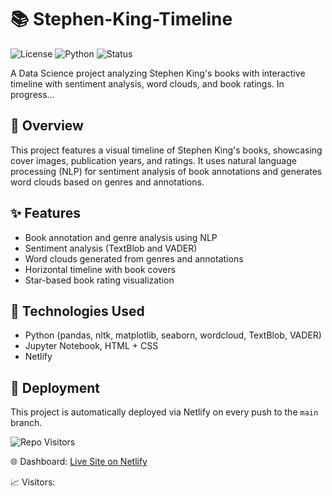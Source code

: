 # 📚 Stephen-King-Timeline
![License](https://img.shields.io/badge/License-Apache%202.0-blue.svg)
![Python](https://img.shields.io/badge/Python-3.9+-blue)
![Status](https://img.shields.io/badge/Project-Stephen_King_Timeline-brightgreen)

A Data Science project analyzing Stephen King's books with interactive timeline with sentiment analysis, word clouds, and book ratings.
In progress...

## 💬 Overview
This project features a visual timeline of Stephen King's books, showcasing cover images, publication years, and ratings. It uses natural language processing (NLP) for sentiment analysis of book annotations and generates word clouds based on genres and annotations.

## ✨ Features 
- Book annotation and genre analysis using NLP
- Sentiment analysis (TextBlob and VADER)
- Word clouds generated from genres and annotations
- Horizontal timeline with book covers
- Star-based book rating visualization

## 🚀 Technologies Used
- Python (pandas, nltk, matplotlib, seaborn, wordcloud, TextBlob, VADER)
- Jupyter Notebook, HTML + CSS
- Netlify

## 🔄 Deployment
This project is automatically deployed via Netlify on every push to the `main` branch.

![Repo Visitors](https://visitor-badge.laobi.icu/badge?page_id=ptiicha/Stephen-King-Timeline/)
  
🌐 Dashboard: [Live Site on Netlify](https://stephenkingtimeline.netlify.app/)

📈 Visitors: 
